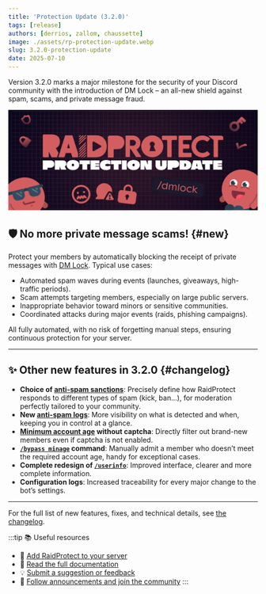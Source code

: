 ```yaml
---
title: 'Protection Update (3.2.0)'
tags: [release]
authors: [derrios, zallom, chaussette]
image: ./assets/rp-protection-update.webp
slug: 3.2.0-protection-update
date: 2025-07-10
---
```


Version 3.2.0 marks a major milestone for the security of your Discord community with the introduction of DM Lock – an all-new shield against spam, scams, and private message fraud.

![RaidProtect Protection Update blog post social card](./assets/rp-protection-update.webp)

<!--truncate-->

## 🛡️ No more private message scams! {#new}

Protect your members by automatically blocking the receipt of private messages with [DM Lock](/features/dm-lock). Typical use cases:

- Automated spam waves during events (launches, giveaways, high-traffic periods).
- Scam attempts targeting members, especially on large public servers.
- Inappropriate behavior toward minors or sensitive communities.
- Coordinated attacks during major events (raids, phishing campaigns).

All fully automated, with no risk of forgetting manual steps, ensuring continuous protection for your server.

---

## ✨ Other new features in 3.2.0 {#changelog}

- **Choice of [anti-spam sanctions](/features/anti-spam#triggers)**: Precisely define how RaidProtect responds to different types of spam (kick, ban...), for moderation perfectly tailored to your community.
- **New [anti-spam logs](/features/anti-spam#logs)**: More visibility on what is detected and when, keeping you in control at a glance.
- **[Minimum account age](/features/raid-mode#minage) without captcha**: Directly filter out brand-new members even if captcha is not enabled.
- **[`/bypass minage`](/features/raid-mode#bypass-minage) command**: Manually admit a member who doesn’t meet the required account age, handy for exceptional cases.
- **Complete redesign of [`/userinfo`](/features/utilities#userinfo)**: Improved interface, clearer and more complete information.
- **Configuration logs**: Increased traceability for every major change to the bot’s settings.

---

For the full list of new features, fixes, and technical details, see [the changelog](/changelog#3-2-0).

:::tip 📚 Useful resources
- 🔗 [Add RaidProtect to your server](https://raidprotect.bot/invite)
- 📘 [Read the full documentation](https://docs.raidprotect.bot/)
- 💡 [Submit a suggestion or feedback](https://suggestions.raidprotect.bot/)
- 📣 [Follow announcements and join the community](https://raidprotect.bot/discord)
:::